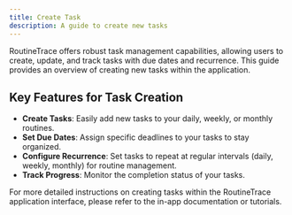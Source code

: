 ```yaml
---
title: Create Task
description: A guide to create new tasks
---
```


RoutineTrace offers robust task management capabilities, allowing users to create, update, and track tasks with due dates and recurrence. This guide provides an overview of creating new tasks within the application.

## Key Features for Task Creation

- **Create Tasks**: Easily add new tasks to your daily, weekly, or monthly routines.
- **Set Due Dates**: Assign specific deadlines to your tasks to stay organized.
- **Configure Recurrence**: Set tasks to repeat at regular intervals (daily, weekly, monthly) for routine management.
- **Track Progress**: Monitor the completion status of your tasks.

For more detailed instructions on creating tasks within the RoutineTrace application interface, please refer to the in-app documentation or tutorials.
